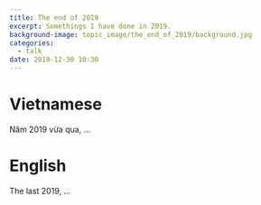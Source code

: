 ```yaml
---
title: The end of 2019
excerpt: Somethings I have done in 2019.
background-image: topic_image/the_end_of_2019/background.jpg
categories:
  - talk
date: 2019-12-30 10:30
---
```


# Vietnamese

Năm 2019 vừa qua, ...

# English

The last 2019, ...